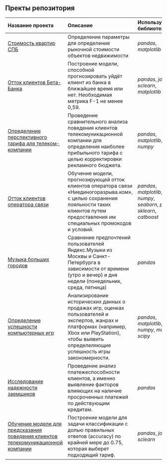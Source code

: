 
## Пректы репозитория


| Название проекта | Описание | Используемые библиотеки | 
| :---------------------- | :---------------------- | :---------------------- |
| [Стоимость квартир СПБ](https://github.com/serikkk84/practicum/blob/main/cost%20of%20apartments/Стоимость%20квартир%20СПБ.ipynb) | Определение параметры для определения рыночной стоимости объектов недвижимости| *pandas*, *matplotlib* |
| [Отток клиентов Бета-Банка](https://github.com/serikkk84/practicum/blob/main/customer%20outflow/Отток%20клиентов%20Бета-Банк.ipynb) | Построение модели, способной прогнозировать уйдёт клиент из банка в ближайшее время или нет. Необходимая метрика F-1 не менее 0,59. | *pandas*, *joblib*, *sclearn*, *matplotlib* |
| [Определение перспективного тарифа для телеком-компании](https://github.com/serikkk84/practicum/blob/main/favorable%20tariff/Определение%20перспективного%20тарифа%20для%20телеком-компании.ipynb) | Проведение сравнительного анализа поведения клиентов телекомуникационной компании для определения наиболее прибыльного тарифа с целью корректировки рекламного бюджета.| *pandas*, *matplotlib*, *numpy* |
| [Отток клиентов оператора связи](https://github.com/serikkk84/practicum/blob/main/final%20project/отток%20клиентов%20оператора%20связи.ipynb) | Oбучение модели, прогнозирующей отток клиентов оператора связи «Ниединогоразрыва.ком», с целью сохранения лояльности таких клиентов путем предоставления им специальных промокодов и условий.  | *pandas*, *matplotlib*, *numpy*, *seaborn*, *phik*, *sklearn*, *catboost* |
| [Музыка больших городов](https://github.com/serikkk84/practicum/blob/main/music%20of%20big%20cities/Музыка%20больших%20городов.ipynb) | Сравнение предпочтений пользователей Яндекс.Музыки из Москвы и Санкт-Петербурга в зависимости от времени (утро и вечер) и дня недели (понедельник, среда, пятница)| *pandas* |
| [Определение успешности компьютерных игр](https://github.com/serikkk84/practicum/blob/main/plays/Сборный%20проект%201%20-%20игры.ipynb) | Анализирование исторических данных о продажах игр, оценках пользователей и экспертов, жанрах и платформах (например, Xbox или PlayStation), чтобы выявить определеляющие успешность игры закономерности.   | *pandas*, *matplotlib*, *numpy*, *math*, *scipy* |
| [Исследование надежности заемщиков](https://github.com/serikkk84/practicum/blob/main/reliability%20of%20debtors/Исследование%20надёжности%20заёмщиков.ipynb) | Проведение анализ платежеспособности клиентов, а именно выявление факторов влияющих на наличие просроченных платежей по действующим кредитам.  | *pandas* |
| [Обучение модели для предсказания поведения клиентов телекомуникационной компании](https://github.com/serikkk84/practicum/blob/main/tariff%20recommendation/Рекомендация%20тарифов.ipynb) | Построение модели для задачи классификации с долью правильных ответов (accuracy) по крайней мере до 0.75, которая выберет подходящий тариф.   | *pandas*, *joblib*, *sclearn* |
